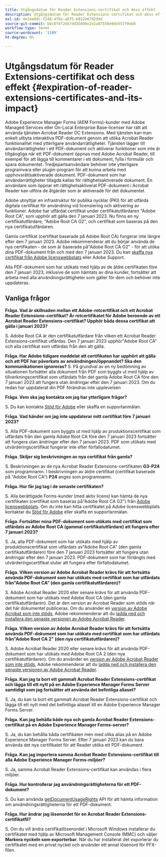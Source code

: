 ```yaml
---
title: Utgångsdatum för Reader Extensions-certifikat och dess effekt
description: Utgångsdatum för Reader Extensions-certifikat och dess effekt
exl-id: 4e14e0dc-f248-4f6e-a075-6012b6792d9d
source-git-commit: bbc8fdf2eb7dd35600e2e2a87550e9de557f0eb0
workflow-type: tm+mt
source-wordcount: '1109'
ht-degree: 0%

---
```



# Utgångsdatum för Reader Extensions-certifikat och dess effekt {#expiration-of-reader-extensions-certificates-and-its-impact}

Adobe Experience Manager Forms (AEM Forms)-kunder med Adobe Managed Services eller On-Local Enterprise Base-licenser har rätt att använda tjänsten Acrobat Reader DC Extensions. Med tjänsten kan man enkelt utbyta interaktiva PDF-dokument genom att utöka Acrobat Reader funktionalitet med ytterligare användarrättigheter. Tjänsten lägger till användarrättigheter i ett PDF-dokument och aktiverar funktioner som inte är tillgängliga när ett PDF-dokument öppnas med Adobe Acrobat Reader, till exempel för att lägga till kommentarer i ett dokument, fylla i formulär och spara dokumentet. Tredjepartsanvändare behöver inte ytterligare programvara eller plugin-program för att kunna arbeta med upphovsrättsaktiverade dokument. PDF-dokument som har användarrättigheter tillagda kallas för rättighetsaktiverade dokument. En användare som öppnar ett rättighetsaktiverat PDF-dokument i Acrobat Reader kan utföra de åtgärder som är aktiverade för det dokumentet.

Adobe utnyttjar en infrastruktur för publika nycklar (PKI) för att utfärda digitala certifikat för användning vid licensiering och aktivering av funktioner. Adobe har utfärdat certifikat under certifikatutfärdaren &quot;Adobe Root CA&quot;, som upphör att gälla den 7 januari 2023. Nu finns en ny certifikatutfärdare, &quot;Adobe Root CA G2&quot;, och certifikat som baseras på den nya certifikatutfärdaren.

Gamla certifikat (certifikat baserade på Adobe Root CA) fungerar inte längre efter den 7 januari 2023. Adobe rekommenderar att du börjar använda de nya certifikaten - de som är baserade på&quot;Adobe Root CA G2&quot; - för att utöka dina PDF-dokument från och med den 7 januari 2023.  Du kan [skaffa nya certifikat från Adobe licenswebbplats](https://licensing.adobe.com/) eller Adobe Support.

Alla PDF-dokument som har utökats med hjälp av de äldre certifikaten före den 7 januari 2023, inklusive de som hämtats av dina kunder, fortsätter att arbeta med alla användningsrättigheter som gäller för dem och behöver inte uppdateras.

## Vanliga frågor

**Fråga. Vad är skillnaden mellan ett Adobe-rotcertifikat och ett Acrobat Reader Extensions-certifikat? Är rotcertifikatet för Adobe beroende av ett Acrobat Reader Extensions-certifikat? Upphör båda dessa certifikat att gälla i januari 2023?**

S. Adobe Root CA är den certifikatutfärdare från vilken ett Acrobat Reader Extensions-certifikat utfärdas. Den 7 januari 2023 upphör&quot;Adobe Root CA&quot; och alla certifikat som utfärdas från den att gälla.

**Fråga. Har Adobe tidigare meddelat att certifikaten har upphört att gälla och att PDF har påverkats av användningen/öppnandet? Ska den kommunikationen ignoreras?**
S. På grundval av en ny bedömning av situationen fortsätter alla dokument från PDF som byggts ut med hjälp av tillverkningscertifikat som utfärdats från det gamla Adobe Root CA före den 7 januari 2023 att fungera utan ändringar efter den 7 januari 2023. Om du redan har uppdaterat din PDF förändras inte upplevelsen


**Fråga. Vem ska jag kontakta om jag har ytterligare frågor?**

S. Du kan kontakta [Stöd för Adobe](https://experienceleague.adobe.com/?support-solution=Experience+Manager#support) eller skaffa en supportanmälan.

**Fråga. Vad händer om jag inte uppdaterar mitt certifikat före 7 januari 2023?**

S. Alla PDF-dokument som byggts ut med hjälp av produktionscertifikat som utfärdats från den gamla Adobe Root CA före den 7 januari 2023 fortsätter att fungera utan ändringar efter den 7 januari 2023. PDF som utökats med utvärderingscertifikat fungerar inte efter förfallodatumet.

**Fråga. Skiljer sig beskrivningen av nya certifikat från gamla?**

S. Beskrivningen av de nya Acrobat Reader Extensions-certifikaten **G3-P24** som programnamn. I beskrivningen av äldre certifikat (certifikat baserade på &quot;Adobe Root CA&quot;) **P24** anges som programnamn.

**Fråga. Hur får jag tag i de senaste certifikaten?**

S. Alla berättigade Forms-kunder (med aktiv licens) kan hämta de nya certifikaten (certifikat som baseras på&quot;Adobe Root CA G2&quot;) från [Adobe licenswebbplats](https://licensing.adobe.com/). Om du inte kan hitta certifikatet på Adobe licenswebbplats kontaktar du [Stöd för Adobe](https://experienceleague.adobe.com/?support-solution=Experience+Manager&amp;lang=en#support) eller skaffa en supportanmälan.

**Fråga. Fortsätter mina PDF-dokument som utökats med certifikat som utfärdats av Adobe Root CA (gammal certifikatutfärdare) att fungera efter 7 januari 2023?**

S. Ja, alla PDF-dokument som har utökats med hjälp av produktionscertifikat som utfärdats av&quot;Adobe Root CA&quot; (den gamla certifikatutfärdaren) före den 7 januari 2023 fortsätter att fungera utan ändringar efter den 7 januari 2023. PDF-dokument som har förlängts med utvärderingscertifikat slutar att fungera efter förfallodatumet.

**Fråga. Vilken version av Adobe Acrobat Reader krävs för att fortsätta använda PDF-dokument som har utökats med certifikat som har utfärdats från&quot;Adobe Root CA&quot; (den gamla certifikatutfärdaren)?**

S. Adobe Acrobat Reader 2020 eller senare krävs för att använda PDF-dokument som har utökats med Adobe Root CA (den gamla certifikatutfärdaren). Det är den version av Acrobat Reader som stöds när det här dokumentet publiceras. Om du använder en [version av Adobe Acrobat som inte stöds](https://helpx.adobe.com/support/programs/eol-matrix.html), Adobe rekommenderar att du [ladda ned och installera den senaste versionen av Adobe Acrobat Reader](https://get.adobe.com/reader/).

**Fråga. Vilken version av Adobe Acrobat Reader krävs för att fortsätta använda PDF-dokument som har utökats med certifikat som har utfärdats från&quot;Adobe Root CA 2&quot; (den nya certifikatutfärdaren)?**

S. Adobe Acrobat Reader 2020 eller senare krävs för att använda PDF-dokument som har utökats med Adobe Root CA 2 (den nya certifikatutfärdaren). Om du använder en [version av Adobe Acrobat Reader som inte stöds](https://helpx.adobe.com/support/programs/eol-matrix.html), Adobe rekommenderar att du [ladda ned och installera den senaste versionen av Adobe Acrobat Reader](https://get.adobe.com/reader/).

**Fråga. Kan jag ta bort ett gammalt Acrobat Reader Extensions-certifikat och lägga till ett nytt på en Adobe Experience Manager Forms Server samtidigt som jag fortsätter att använda det befintliga aliaset?**

S. Ja, du kan ta bort ett gammalt Acrobat Reader Extensions-certifikat och lägga till ett nytt med det befintliga aliaset till en Adobe Experience Manager Forms Server.

**Fråga. Kan jag behålla både nya och gamla Acrobat Reader Extensions-certifikat på en Adobe Experience Manager Forms-server?**

S. Ja, du kan behålla båda certifikaten men med olika alias på en Adobe Experience Manager Forms Server. Efter 7 januari 2023 kan du bara använda det nya certifikatet för att Reader utöka ett PDF-dokument.

**Fråga. Kan jag importera samma Acrobat Reader Extensions-certifikat till alla Adobe Experience Manager Forms-miljöer?**

S. Ja, samma Acrobat Reader Extensions-certifikat kan användas i flera miljöer.

**Fråga. Hur kontrollerar jag användningsrättigheterna för ett PDF-dokument?**

S. Du kan använda [getDocumentUsageRights](https://experienceleague.adobe.com/docs/experience-manager-65/forms/developer-reference/programming-aem-forms-jee/java-api-quick-start-code-examples/acrobat-reader-dc-extensions-service.html?lang=en#quick-start-soap-mode-retrieving-credential-information-using-the-java-api) API för att hämta information om användningsrättigheterna för ett PDF-dokument.

**Fråga. Hur ändrar jag lösenordet för en Acrobat Reader Extensions-certifikatfil?**

S. Om du vill ändra certifikatlösenordet i Microsoft Windows installerar du certifikatet med hjälp av Microsoft Management Console (MMC) och väljer **Markera nyckeln som exporterbar**. När du har installerat det exporterar du certifikatet med en privat nyckel och använder ett annat lösenord för PFX-filen.


<!-- 
## Applying the certificates {#obtaning-and-applying-the-certificates} 

You can choose one of the following paths to apply latest certificates:

* [Updating certificates for an AEM Forms on JEE environment](#Updating-and-Applying-certificates-for-an-AEM-Forms-on-JEE-environment) 
* [Updating certificates for an AEM Forms on OSGi environment](#Updating-and-applying-certificates-for-an-AEM-Forms-on-OSGi-environment)

>[!NOTE]
>
>The document uses the term certificates and credentials interchangeably.

### Pre-requisites {#Pre-requisites}

Updating the certificates requires using actions available on AEM Forms administrator console and Reader Extension APIs provided by AEM Forms. The document is intended for users and administrators with knowledge of using Adobe Experience Manger Forms APIs. Before you start, ensure that: 

* the user has administrator rights on underlying AEM Forms environment. 
* the user has setup the [development environment](https://experienceleague.adobe.com/docs/experience-manager-65/developing/devtools/howto-projects-eclipse.html) and has access to it.
* [obtain the certificates](#obtain-the-certificates).


### Obtain the certificates {#obtain-the-certificates}

The Rights credential is delivered as a digital certificate that contains the public key, the private key, and the password used to access the credential.

If your organization purchases a production version of Reader Extensions, the production Rights credential is delivered by Adobe Licensing Website (LWS). A production Rights credential is unique to your organization and can enable the specific usage rights that you require.

If you obtained Reader Extensions through a partner or software provider who integrated Reader Extensions into their software, the Rights credential is provided to you by that partner who, in turn, receives this credential from Adobe.

>[!NOTE]
>
>The Rights credential cannot be used for typical document signing or assertion of identity. For these applications, you can use a self-sign certificate or acquire an identity certificate from a Certificate Authority (CA).

The following types of Rights credentials are available:

**Customer Evaluation**: A credential with a short validity period that is provided to customers who want to evaluate Reader Extensions. Usage rights applied to documents using this credential expire when the credential expires. This type of credential is valid only for two to three months.

**Production**: A credential with a long validity period that is provided to customers who purchased the full product. Production credentials are unique to each customer but can be installed on multiple systems.

If you have already used certificates to reader extend PDF files, download a production certificate from [Adobe Licensing Website (LWS)](https://licensing.adobe.com/).

### Applying certificates for an AEM Forms on JEE environment {#Updating-and-Applying-certificates-for-an-AEM-Forms-on-JEE-environment} 

Applying new certificates on AEM Forms on JEE stack requires importing new credentials and applying usage rights. You can use admin console to import credentials and AEM Forms Reader Extension APIs to apply usage rights. 

#### Import and configure credentials 

You can use the Trust Store Management pages to import a new credential. The Trust Store may contain more than one Reader Extensions credential. You must designate one of those credentials as the default Reader Extensions credential. The default credential is used when a Workbench user is unable to determine which credential to use during process creation. These rules apply to default credentials:

* If you import a Reader Extensions credential and the Trust Store contains no other Reader Extensions credentials, it is set as the default.
* If you import a Reader Extensions credential with the Default option selected, the default type is removed from an existing default credential. The imported credential becomes the default.
* You cannot delete a default Reader Extensions credential. To delete the default credential, first set another credential as the default. An exception to this rule is that if there is only one credential, you can delete it even though it is the default.
* You cannot update a default Reader Extensions credential.

To import the credentials: 

1. In administration console, click Settings > Trust Store Management > Local Credentials.
1. Click Import and, under Trust Store Type, select Acrobat Reader DC extensions Credential.
1. (Optional) To indicate that this credential is the default credential to use with Acrobat Reader DC extensions, select Default.
1. In the Alias box, type an identifier for the credential. This identifier is used as the display name for the credential in Acrobat Reader DC extensions. This alias is also used to access the credential programmatically using the AEM forms SDK.
1. Click Choose File to locate the credential, type the password of the credential, and then click OK.

If the error message "Failed to import credential due to either incorrect file format, or incorrect password" appears, verify that the password is valid.

You can also import and delete credentials programmatically. (See [Programming with AEM forms](../../developing/credentials.md).)

<!-- ### Remove usage rights from existing rights-enabled PDF documents

Remove usage rights from existing rights-enabled PDF documents before applying usage rights with latest credentials. AEM Forms on JEE provides APIs to remove usage rights. For detailed instructions, see [Removing Usage Rights from PDF Documents](../../developing/assigning-usage-rights.md#removing-usage-rights-from-pdf-documents).

To remove usage rights for AEM Forms on JEE processes developed in Workbench, see [Workbench Help](https://helpx.adobe.com/content/dam/help/en/experience-manager/6-5/forms/pdf/WorkbenchHelp.pdf). 

#### Apply the usage rights to PDF documents 

After importing new credentials, you can apply usage rights to PDF documents using the Acrobat Reader DC extensions Java Client API and web service.  For details, see [Applying Usage Rights to PDF Documents](../../developing/assigning-usage-rights.md#applying-usage-rights-to-pdf-documents). 


### Applying certificates for an AEM Forms on OSGi environment {#Updating-and-applying-certificates-for-an-AEM-Forms-on-OSGi-environment}

Applying new certificates on AEM Forms on OSGi stack requires importing new credentials and applying usage rights. You can use admin console to import credentials and AEM Forms Reader Extension APIs to apply usage rights. 

#### Import credentials {#Import-credentials}

In an AEM Forms on OSGi environment, a Reader Extension credential is associated with fd-service user. Before adding credentials for fd-user key store, perform the following steps to create a key store: 

1. Log in to your AEM Author instance as an Administrator.
1. Go to **[!UICONTROL Tools]**> **[!UICONTROL Security]**>**[!UICONTROL Users]**.
1. Scroll down the list of users until you find fd-service user account.
1. Click **[!UICONTROL fd-service]** user.
1. Click keystore tab.
1. Click **[!UICONTROL Create KeyStore]**.
1. Set the KeyStore Access Password and save your settings to create the KeyStore password.

After creating the key-store, add credentials to fd-service user. The following video explains the steps: 

>[!VIDEO](https://images-tv.adobe.com/mpcv3/5577/8db8e554-f04b-4fae-8108-b9b5e0eb03ad_1627925794.854x480at800_h264.mp4)

The following command list the details of the pfx file. Before running the command, navigate to the directory that contains the .pfx file.

`keytool -v -list -storetype pkcs12 -keystore [name of your .pfx file]`

For example keytool -v -list -storetype pkcs12 -keystore 1005566.pfx where 1005566.pfx is the name of my pfx file

<!-- ### Remove usage rights from existing rights-enabled PDF documents

Remove usage rights from existing rights-enabled PDF documents before applying usage rights with latest credentials. You can remove the usage rights for a document by invoking the removeUsageRights API from within the docAssuranceServiceAPI. For detailed information, see [Remove Usage Rights](/help/forms/using/aem-document-services-programmatically.md#removing-usage-rights) document.

#### Apply the usage rights to PDF documents 

To apply usage rights in an AEM Forms on OSGi environment, Create custom OSGi service to usage rights to the documents. You can also create a servlet with a POST method to return the reader extended PDF to the user. For detailed instructions, see [Applying Reader Extensions](https://experienceleague.adobe.com/docs/experience-manager-learn/forms/document-services/apply-reader-extension-rights-to-pdf.html).  -->
